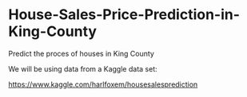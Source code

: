 # House-Sales-Price-Prediction-in-King-County

Predict the proces of houses in King County

We will be using data from a Kaggle data set:

https://www.kaggle.com/harlfoxem/housesalesprediction
